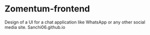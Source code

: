 # Zomentum-frontend
Design of a UI for a chat application like WhatsApp or any other social media site. 
Sanchi06.github.io
